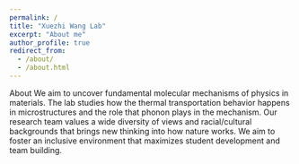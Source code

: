 ```yaml
---
permalink: /
title: "Xuezhi Wang Lab"
excerpt: "About me"
author_profile: true
redirect_from: 
  - /about/
  - /about.html
---
```

About
We aim to uncover fundamental molecular mechanisms of physics in materials. The lab studies how the thermal transportation behavior happens in microstructures and the role that phonon plays in the mechanism. Our research team values a wide diversity of views and racial/cultural backgrounds that brings new thinking into how nature works. We aim to foster an inclusive environment that maximizes student development and team building. 




